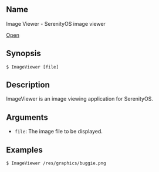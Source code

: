 ## Name

Image Viewer - SerenityOS image viewer

[Open](file:///bin/ImageViewer)

## Synopsis

```**sh
$ ImageViewer [file]
```

## Description

ImageViewer is an image viewing application for SerenityOS.

## Arguments

* `file`: The image file to be displayed.

## Examples

```sh
$ ImageViewer /res/graphics/buggie.png
```
